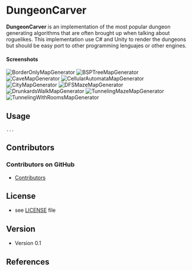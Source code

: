 DungeonCarver
======
**DungeonCarver** 
is an implementation of the most popular dungeon generating algorithms that are often brought 
up when talking about roguelikes. This implementation use C# and Unity to render the dungeons but should be easy port to other programming 
lenguajes or other engines.

#### Screenshots
![BorderOnlyMapGenerator](https://github.com/Fixtone/DungeonCarver/blob/master/Assets/Images/Dungeon_1.jpg)
![BSPTreeMapGenerator](https://github.com/Fixtone/DungeonCarver/blob/master/Assets/Images/Dungeon_2.jpg)
![CaveMapGenerator](https://github.com/Fixtone/DungeonCarver/blob/master/Assets/Images/Dungeon_3.jpg)
![CellularAutomataMapGenerator](https://github.com/Fixtone/DungeonCarver/blob/master/Assets/Images/Dungeon_4.jpg)
![CityMapGenerator](https://github.com/Fixtone/DungeonCarver/blob/master/Assets/Images/Dungeon_5.jpg)
![DFSMazeMapGenerator](https://github.com/Fixtone/DungeonCarver/blob/master/Assets/Images/Dungeon_6.jpg)
![DrunkardsWalkMapGenerator](https://github.com/Fixtone/DungeonCarver/blob/master/Assets/Images/Dungeon_7.jpg)
![TunnelingMazeMapGenerator ](https://github.com/Fixtone/DungeonCarver/blob/master/Assets/Images/Dungeon_8.jpg)
![TunnelingWithRoomsMapGenerator](https://github.com/Fixtone/DungeonCarver/blob/master/Assets/Images/Dungeon_9.jpg)


## Usage
```$ git clone https://github.com/Fixtone/DungeonCarver.git
...
```
## Contributors

### Contributors on GitHub
* [Contributors](https://github.com/Fixtone/DungeonCarver/graphs/contributors)



## License 
* see [LICENSE](https://github.com/Fixtone/DungeonCarver/blob/master/LICENSE) file

## Version 
* Version 0.1

## References
